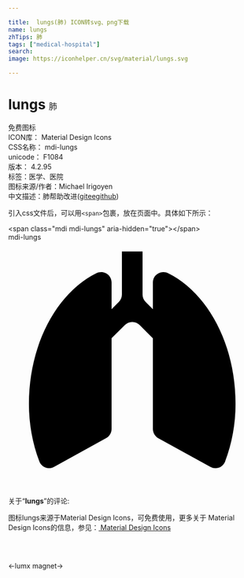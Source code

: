```yaml
---

title:  lungs(肺) ICON转svg、png下载
name: lungs
zhTips: 肺
tags: ["medical-hospital"]
search: 
image: https://iconhelper.cn/svg/material/lungs.svg

---
```


# lungs  <small style="font-size: 60%;font-weight: 100">肺</small>


<div class="detail-page">
<p>
<span><span class="badge-success badge">免费图标</span> </span>
<br/>
<span>
ICON库：
<span class="badge-secondary badge">Material Design Icons</span> 
</span>
<br/>
<span>
CSS名称：
<span class="badge-secondary badge">mdi-lungs</span> 
</span>
<br/>
<span>
unicode：
<span class="badge-secondary badge">F1084</span> 
<copy-btn content='F1084' btn-title=""></copy-btn>
<copy-btn :content='String.fromCodePoint(parseInt("F1084", 16))' btn-title="复制U"></copy-btn>
</span>
<br/>
<span>
版本：
<span class="badge-secondary badge">4.2.95</span> 
</span><br/><span>标签：<span class="badge-light badge"><router-link to="/tags/medical-hospital.html">医学、医院</router-link></span></span>
<br/>
<span>图标来源/作者：<span class="badge-light badge">Michael Irigoyen</span></span> 
<br/>
<span class="zh-detail">中文描述：<span class="badge-primary badge">肺</span><span class="help-link"><span>帮助改进</span>(<a href="https://gitee.com/liuwave/icon-helper/edit/master/json/material/lungs.json" target="_blank" rel="noopener noreferrer">gitee</a><a href="https://github.com/liuwave/icon-helper/edit/master/json/material/lungs.json" target="_blank" rel="noopener noreferrer">github</a></span>)</span><br/>
</p>
</div>
<div class="alert alert-dark">
  <i class="mdi mdi-lungs mdi-48px"></i>
  <i class="mdi mdi-lungs mdi-36px"></i>
  <i class="mdi mdi-lungs mdi-24px"></i>
  <i class="mdi mdi-lungs mdi-18px"></i>
</div>
<div>
  <p>引入css文件后，可以用<code>&lt;span&gt;</code>包裹，放在页面中。具体如下所示：    
  </p>
  <div class="alert alert-primary" style="font-size: 14px">
    &lt;span class="mdi mdi-lungs" aria-hidden="true"&gt;&lt;/span&gt;
    <copy-btn content='<span class="mdi mdi-lungs" aria-hidden="true"></span>'></copy-btn>
  </div>
  <div class="alert alert-secondary">
    <i class="mdi mdi-lungs"
    style="font-size: 24px"
    aria-hidden="true"></i> mdi-lungs
    <copy-btn content="mdi-lungs" btn-title="复制图标名称"></copy-btn>
  </div>
</div>
<div id="svg" class="svg-wrap">
<svg xmlns="http://www.w3.org/2000/svg" viewBox="0 0 24 24"><path d="M15.47 3.11C15 2.85 14.37 3.05 14.11 3.54C14.04 3.68 14 3.84 14 4V6.59L13.29 5.88C13.1 5.69 13 5.44 13 5.18V1H11V5.17C11 5.44 10.9 5.69 10.71 5.88L10 6.59V4C10 3.44 9.54 3 9 3C8.83 3 8.67 3.04 8.53 3.11C4.72 5 2 9.97 2 15.77C2 17.67 2.33 19.55 3 21.32C3.19 21.85 3.76 22.13 4.29 21.94C4.34 21.92 4.39 21.9 4.44 21.87L9.5 19.07C9.81 18.9 10 18.56 10 18.19V9.41L11.3 8.12C11.69 7.73 12.32 7.73 12.71 8.12L14 9.42V18.2C14 18.56 14.21 18.9 14.5 19.08L19.58 21.88C20.07 22.14 20.68 21.96 20.94 21.46C20.96 21.42 21 21.37 21 21.32C21.67 19.55 22 17.67 22 15.77C22 9.97 19.29 5 15.47 3.11Z" /></svg>
</div>
<detail full-name='mdi-lungs'></detail>
<div class="icon-detail__container">
<p>关于“<b>lungs</b>”的评论:</p>
</div>
<Vssue title="关于“lungs”的评论" />    
<div><p>图标lungs来源于Material Design Icons，可免费使用，更多关于 Material Design Icons的信息，参见：<a target="_blank" href="https://iconhelper.cn/material.html"> Material Design Icons</a>
</p></div>

<div style="padding:2rem 0 " class="page-nav"><p class="inner"><span class="prev">←<router-link to="/icon/lumx.html">lumx</router-link></span> <span class="next"><router-link to="/icon/magnet.html">magnet</router-link>→</span></p></div>

